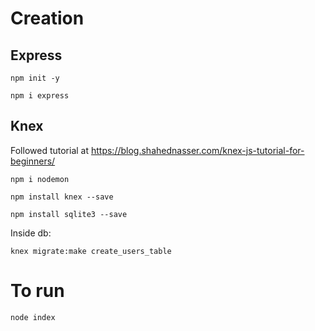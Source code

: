 # Creation

## Express

`npm init -y`

`npm i express`

## Knex

Followed tutorial at https://blog.shahednasser.com/knex-js-tutorial-for-beginners/

`npm i nodemon`

`npm install knex --save`

`npm install sqlite3 --save`

Inside db:

`knex migrate:make create_users_table`

# To run

`node index`
